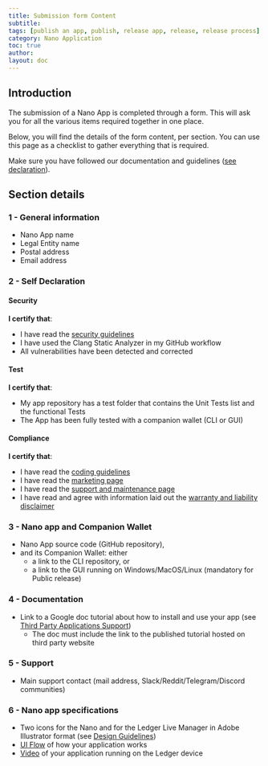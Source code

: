 ```yaml
---
title: Submission form Content
subtitle:
tags: [publish an app, publish, release app, release, release process]
category: Nano Application
toc: true
author:
layout: doc
---
```


## Introduction

The submission of a Nano App is completed through a form. This will ask you for all the various items required together in one place.

Below, you will find the details of the form content, per section. You can use this page as a checklist to gather everything that is required.

Make sure you have followed our documentation and guidelines ([see declaration](#self-declaration)). 


## Section details

### 1 - General information

- Nano App name
- Legal Entity name
- Postal address
- Email address

### 2 - Self Declaration

#### Security

**I certify that**:  
- I have read the [security guidelines](../secure-app)  
- I have used the Clang Static Analyzer in my GitHub workflow 
- All vulnerabilities have been detected and corrected

#### Test

**I certify that**:  
- My app repository has a test folder that contains the Unit Tests list and the functional Tests
- The App has been fully tested with a companion wallet (CLI or GUI)

#### Compliance

**I certify that**:  
- I have read the [coding guidelines](../display-management)
- I have read the [marketing page](../marketing-requirements) 
- I have read the [support and maintenance page](../support-maintenance-requirements)
- I have read and agree with information laid out the [warranty and liability disclaimer](../warranty-disclaimer)


### 3 - Nano app and Companion Wallet

- Nano App source code (GitHub repository),   
- and its Companion Wallet: either  
  - a link to the CLI repository, or
  - a link to the GUI running on Windows/MacOS/Linux (mandatory for Public release)

### 4 - Documentation

- Link to a Google doc tutorial about how to install and use your app (see [Third Party Applications Support](../support-maintenance-requirements))
    - The doc must include the link to the published tutorial hosted on third party website 

### 5 - Support

- Main support contact (mail address, Slack/Reddit/Telegram/Discord communities)

### 6 - Nano app specifications

- Two icons for the Nano and for the Ledger Live Manager in Adobe Illustrator format (see [Design Guidelines](../design-requirements))
- [UI Flow](../ui-flow-video/#ui-flow) of how your application works
- [Video](../ui-flow-video/#video) of your application running on the Ledger device



